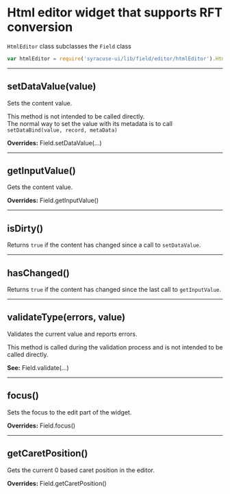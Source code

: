 # Html editor widget that supports RFT conversion
`HtmlEditor` class subclasses the `Field` class
```javascript
var htmlEditor = require('syracuse-ui/lib/field/editor/htmlEditor').HtmlEditor;
```
-------------
## setDataValue(value)

Sets the content value.
  
This method is not intended to be called directly.  
The normal way to set the value with its metadata is to call `setDataBind(value, record, metaData)`

**Overrides:** Field.setDataValue(...)

-------------
## getInputValue()

Gets the content value.

**Overrides:** Field.getInputValue()

-------------
## isDirty()

Returns `true` if the content has changed since a call to `setDataValue`.

-------------
## hasChanged()

Returns `true` if the content has changed since the last call to `getInputValue`.

-------------
## validateType(errors, value)

Validates the current value and reports errors.

This method is called during the validation process and is not intended to be called directly.  

**See:** Field.validate(...)

-------------
## focus()

Sets the focus to the edit part of the widget.

**Overrides:** Field.focus()

-------------
## getCaretPosition()

Gets the current 0 based caret position in the editor.

**Overrides:** Field.getCaretPosition()

